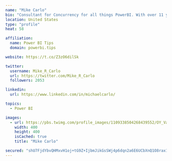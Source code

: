 ```yaml
---
name: "Mike Carlo"
bio: "Consultant for Concurrency for all things PowerBI. With over 11 years of data experience I'm making waves by deploying PowerBI into local Milwaukee Companies."
location: United States
type: "profile"
heat: 58

affiliation:
  name: Power BI Tips
  domain: powerbi.tips

website: https://t.co/Z3zO6dilSk

twitter:
  username: Mike_R_Carlo
  url: https://twitter.com/Mike_R_Carlo
  followers: 2053

linkedin:
  url: https://www.linkedin.com/in/michaelcarlo/

topics:
  - Power BI

images:
  - url: https://pbs.twimg.com/profile_images/1109338504268439552/OY_Va867_400x400.jpg
    width: 400
    height: 400
    isCached: true
    title: "Mike Carlo"

secured: "shU7FjdYbvQHMxvH1oj+tG9Z+IjbmJikGsSWj4p6dqn2a6E6UCbXnQ1O8rax1UH1UfHs3WqcHAS26IM2H1UZnzPPEQ1pEQ3np+voy4NhJFo9gGjEKpEzY59Xl9q6hevKWA9UHaH12TEq4rEjF/6/flhnYMHc0Hcegr7kIvQbxt2e1LdambOrLG11ZMX6L/3Sg5mbq/cJi1rtw/433CCeuhiKGVlPJrGRC+HxSfUr1GmjEytoOJiguLuN5ontsXSS/D7c/VPXDGF0Ls6pcccecnbELl942M96EyC/0OXBTTJ9Z3AgN3CVlingpB6uZzr9IHvdngYTWyvekbk2mxrdvWPi/Avy+Kt1CV8F0G2G/93CVFjmn1BnmO99RNzz8HHOINPuGQqIZ5YK+Lq6JLAqiLZ5JlwiLEnQsghEdTTHfnI=;8I6/DYdBHdcXj49NS2Pv6Q=="
---
```


